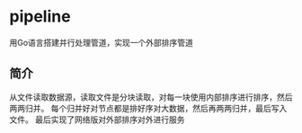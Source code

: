 # pipeline
用Go语言搭建并行处理管道，实现一个外部排序管道

## 简介
从文件读取数据源，读取文件是分块读取，对每一块使用内部排序进行排序，然后两两归并。
每个归并好对节点都是排好序对大数据，然后再两两归并，最后写入文件。
最后实现了网络版对外部排序对外进行服务
